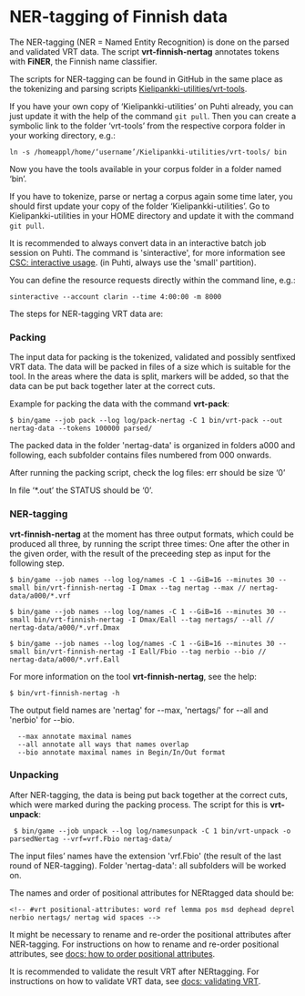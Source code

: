 # NER-tagging of Finnish data
The NER-tagging (NER = Named Entity Recognition) is done on the parsed and validated VRT data. The script **vrt-finnish-nertag** annotates tokens with **FiNER**, the Finnish name classifier.

The scripts for NER-tagging can be found in GitHub in the same place as the tokenizing and parsing scripts [Kielipankki-utilities/vrt-tools](https://github.com/CSCfi/Kielipankki-utilities/tree/master/vrt-tools).

If you have your own copy of ‘Kielipankki-utilities’ on Puhti already, you can just update it with the help of the command `git pull`. Then you can create a symbolic link to the folder ‘vrt-tools’ from the respective corpora folder in your working directory, e.g.:

    ln -s /homeappl/home/‘username’/Kielipankki-utilities/vrt-tools/ bin

Now you have the tools available in your corpus folder in a folder named ‘bin’.

If you have to tokenize, parse or nertag a corpus again some time later, you should first update your copy of the folder ‘Kielipankki-utilities’. Go to Kielipankki-utilities in your HOME directory and update it with the command `git pull`.

It is recommended to always convert data in an interactive batch job session on Puhti.
The command is 'sinteractive', for more information see [CSC: interactive usage](https://docs.csc.fi/computing/running/interactive-usage/).
(in Puhti, always use the 'small' partition).

You can define the resource requests directly within the command line, e.g.:

    sinteractive --account clarin --time 4:00:00 -m 8000


The steps for NER-tagging VRT data are:

### Packing

The input data for packing is the tokenized, validated and possibly sentfixed VRT data. The data will be packed in files of a size which is suitable for the tool. In the areas where the data is split, markers will be added, so that the data can be put back together later at the correct cuts.

Example for packing the data with the command **vrt-pack**:

	$ bin/game --job pack --log log/pack-nertag -C 1 bin/vrt-pack --out nertag-data --tokens 100000 parsed/


The packed data in the folder 'nertag-data' is organized in folders a000 and following, each subfolder contains files numbered from 000 onwards.

After running the packing script, check the log files: err should be size ‘0’

In file ‘*.out’ the STATUS should be ‘0’.


### NER-tagging

**vrt-finnish-nertag** at the moment has three output formats, which could be produced all three, by running the script three times: One after the other in the given order, with the result of the preceeding step as input for the following step.

	$ bin/game --job names --log log/names -C 1 --GiB=16 --minutes 30 --small bin/vrt-finnish-nertag -I Dmax --tag nertag --max // nertag-data/a000/*.vrf

    $ bin/game --job names --log log/names -C 1 --GiB=16 --minutes 30 --small bin/vrt-finnish-nertag -I Dmax/Eall --tag nertags/ --all // nertag-data/a000/*.vrf.Dmax

    $ bin/game --job names --log log/names -C 1 --GiB=16 --minutes 30 --small bin/vrt-finnish-nertag -I Eall/Fbio --tag nerbio --bio // nertag-data/a000/*.vrf.Eall


For more information on the tool **vrt-finnish-nertag**, see the help:

	$ bin/vrt-finnish-nertag -h

The output field names are 'nertag' for --max, 'nertags/' for --all and 'nerbio' for --bio. 

      --max annotate maximal names
      --all annotate all ways that names overlap
      --bio annotate maximal names in Begin/In/Out format


### Unpacking
After NER-tagging, the data is being put back together at the correct cuts, which were marked during the packing process. The script for this is **vrt-unpack**:

	 $ bin/game --job unpack --log log/namesunpack -C 1 bin/vrt-unpack -o parsedNertag --vrf=vrf.Fbio nertag-data/
    

The input files’ names have the extension 'vrf.Fbio' (the result of the last round of NER-tagging). Folder 'nertag-data': all subfolders will be worked on.


The names and order of positional attributes for NERtagged data should be:

	<!-- #vrt positional-attributes: word ref lemma pos msd dephead deprel nerbio nertags/ nertag wid spaces -->

It might be necessary to rename and re-order the positional attributes after NER-tagging. For instructions on how to rename and re-order positional attributes, see [docs: how to order positional attributes](https://github.com/CSCfi/Kielipankki-utilities/blob/master/docs/howto_pos_attributes.md).


It is recommended to validate the result VRT after NERtagging. For instructions on how to validate VRT data, see [docs: validating VRT](https://github.com/CSCfi/Kielipankki-utilities/blob/master/docs/howto_validate.vrt.md).
